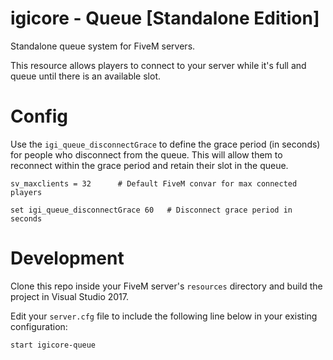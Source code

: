 # igicore - Queue [Standalone Edition]
Standalone queue system for FiveM servers.

This resource allows players to connect to your server while it's full and queue until there is an available slot.

# Config
Use the `igi_queue_disconnectGrace` to define the grace period (in seconds) for people who disconnect from the queue. This will allow them to reconnect within the grace period and retain their slot in the queue.

```
sv_maxclients = 32      # Default FiveM convar for max connected players

set igi_queue_disconnectGrace 60   # Disconnect grace period in seconds
```

# Development
Clone this repo inside your FiveM server's ``resources`` directory and build the project in Visual Studio 2017.

Edit your ``server.cfg`` file to include the following line below in your existing configuration:

```
start igicore-queue
```

